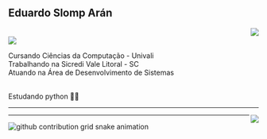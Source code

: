 ## Eduardo Slomp Arán

<img align='right' src="https://github-readme-stats.vercel.app/api?username=ESAran&show_icons=true&title_color=2d3142&text_color=4f5d75&icon_color=ef8354&bg_color=ffffff&rank_icon=github&cache_seconds=2300">
</br>
<img src="https://img.shields.io/static/v1?label=Overview&message=ESAran&color=4f5d75&style=for-the-badge&logo=GitHub">

<p> Cursando Ciências da Computação - Univali</br>Trabalhando na Sicredi Vale Litoral - SC<br/> Atuando na Área de Desenvolvimento de Sistemas</p>
</br>Estudando python 🐍🤖</br>


---

<img align='right' src="https://github-readme-stats.vercel.app/api/top-langs/?username=ESAran&&exclude_repo=Skin-Segmentation-on-Python&show_icons=true&title_color=2d3142&text_color=4f5d75&icon_color=ef8354&bg_color=ffffff&cache_seconds=2300">

<hr>

<picture align='right' >
  <source media="(prefers-color-scheme: dark)" srcset="https://raw.githubusercontent.com/ESAran/ESAran/output/github-contribution-grid-snake-dark.svg">
  <source media="(prefers-color-scheme: light)" srcset="https://raw.githubusercontent.com/ESAran/ESAran/output/github-contribution-grid-snake.svg">
  <img alt="github contribution grid snake animation" src="https://raw.githubusercontent.com/ESAran/ESAran/output/github-contribution-grid-snake.svg">
</picture>
